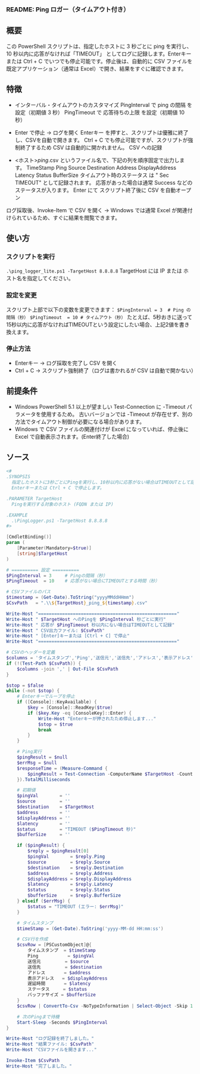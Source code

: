 ### README: Ping ロガー（タイムアウト付き）
## 概要
この PowerShell スクリプトは、指定したホストに 3 秒ごとに ping を実行し、10 秒以内に応答がなければ「TIMEOUT」 としてログに記録します。Enterキー または Ctrl + C でいつでも停止可能です。停止後は、自動的に CSV ファイルを既定アプリケーション（通常は Excel）で開き、結果をすぐに確認できます。

## 特徴
+ インターバル・タイムアウトのカスタマイズ
PingInterval で ping の間隔 を設定（初期値 3 秒）
PingTimeout で 応答待ちの上限 を設定（初期値 10 秒）

+ Enter で停止 → ログを開く
Enterキー を押すと、スクリプトは優雅に終了し、CSVを自動で開きます。
Ctrl + C でも停止可能ですが、スクリプトが強制終了するため CSV は自動的に開かれません。
CSV への記録

+ <ホスト>_ping_<YYYYMMDDHHmm>.csv というファイル名で、下記の列を順序固定で出力します。
TimeStamp
Ping
Source
Destination
Address
DisplayAddress
Latency
Status
BufferSize
タイムアウト時のステータス は "<PingTimeout> Sec TIMEOUT" として記録されます。
応答があった場合は通常 Success などのステータスが入ります。
Enter にて スクリプト終了後に CSV を自動オープン

ログ採取後、Invoke-Item で CSV を開く → Windows では通常 Excel が関連付けられているため、すぐに結果を閲覧できます。

## 使い方
### スクリプトを実行
```.\ping_logger_lite.ps1 -TargetHost 8.8.8.8```
TargetHost には IP または ホスト名を指定してください。

### 設定を変更
スクリプト上部で以下の変数を変更できます：
```$PingInterval = 3  # Ping の間隔（秒）```
```$PingTimeout  = 10 # タイムアウト（秒）```
たとえば、5秒おきに送って15秒以内に応答がなければTIMEOUTという設定にしたい場合、上記2値を書き換えます。

### 停止方法
+ Enterキー → ログ採取を完了し CSV を開く
+ Ctrl + C → スクリプト強制終了（ログは書かれるが CSV は自動で開かない）

## 前提条件
+ Windows PowerShell 5.1 以上が望ましい
Test-Connection に -Timeout パラメータを使用するため。
古いバージョンでは -Timeout が存在せず、別の方法でタイムアウト制御が必要になる場合があります。
+ Windows で CSV ファイルの関連付けが Excel になっていれば、停止後に Excel で自動表示されます。(Enter終了した場合)


## ソース

```Powershell
<#
.SYNOPSIS
  指定したホストに3秒ごとにPingを実行し、10秒以内に応答がない場合はTIMEOUTとして記録します。
  Enterキーまたは Ctrl + C で停止します。

.PARAMETER TargetHost
  Pingを実行する対象のホスト (FQDN または IP)

.EXAMPLE
  .\PingLogger.ps1 -TargetHost 8.8.8.8
#>

[CmdletBinding()]
param (
    [Parameter(Mandatory=$true)]
    [string]$TargetHost
)

# ========== 設定 ==========
$PingInterval = 3     # Pingの間隔（秒）
$PingTimeout  = 10    # 応答がない場合にTIMEOUTとする時間（秒）

# CSVファイルのパス
$timestamp = (Get-Date).ToString("yyyyMMddHHmm")
$CsvPath   = ".\\${TargetHost}_ping_${timestamp}.csv"

Write-Host "===================================================="
Write-Host " $TargetHost へのPingを $PingInterval 秒ごとに実行"
Write-Host " 応答が $PingTimeout 秒以内にない場合はTIMEOUTとして記録"
Write-Host " CSV出力ファイル: $CsvPath"
Write-Host " [Enter]キーまたは [Ctrl + C] で停止"
Write-Host "===================================================="

# CSVのヘッダーを定義
$columns = 'タイムスタンプ','Ping','送信元','送信先','アドレス','表示アドレス','遅延時間','ステータス','バッファサイズ'
if (!(Test-Path $CsvPath)) {
    $columns -join ',' | Out-File $CsvPath
}

$stop = $false
while (-not $stop) {
    # Enterキーでループを停止
    if ([Console]::KeyAvailable) {
        $key = [Console]::ReadKey($true)
        if ($key.Key -eq [ConsoleKey]::Enter) {
            Write-Host "Enterキーが押されたため停止します..."
            $stop = $true
            break
        }
    }

    # Ping実行
    $pingResult = $null
    $errMsg = $null
    $responseTime = (Measure-Command {
        $pingResult = Test-Connection -ComputerName $TargetHost -Count 1 -TimeoutSeconds $PingTimeout -ErrorAction SilentlyContinue -ErrorVariable errMsg
    }).TotalMilliseconds

    # 初期値
    $pingVal        = ''
    $source         = ''
    $destination    = $TargetHost
    $address        = ''
    $displayAddress = ''
    $latency        = ''
    $status         = "TIMEOUT ($PingTimeout 秒)"
    $bufferSize     = ''

    if ($pingResult) {
        $reply = $pingResult[0]
        $pingVal        = $reply.Ping
        $source         = $reply.Source
        $destination    = $reply.Destination
        $address        = $reply.Address
        $displayAddress = $reply.DisplayAddress
        $latency        = $reply.Latency
        $status         = $reply.Status
        $bufferSize     = $reply.BufferSize
    } elseif ($errMsg) {
        $status = "TIMEOUT (エラー: $errMsg)"
    }

    # タイムスタンプ
    $timeStamp = (Get-Date).ToString('yyyy-MM-dd HH:mm:ss')

    # CSV行を作成
    $csvRow = [PSCustomObject]@{
        タイムスタンプ  = $timeStamp
        Ping           = $pingVal
        送信元         = $source
        送信先         = $destination
        アドレス       = $address
        表示アドレス   = $displayAddress
        遅延時間       = $latency
        ステータス     = $status
        バッファサイズ = $bufferSize
    }
    $csvRow | ConvertTo-Csv -NoTypeInformation | Select-Object -Skip 1 | Add-Content -Path $CsvPath

    # 次のPingまで待機
    Start-Sleep -Seconds $PingInterval
}

Write-Host "ログ記録を終了しました。"
Write-Host "結果ファイル: $CsvPath"
Write-Host "CSVファイルを開きます..."

Invoke-Item $CsvPath
Write-Host "完了しました。"
```